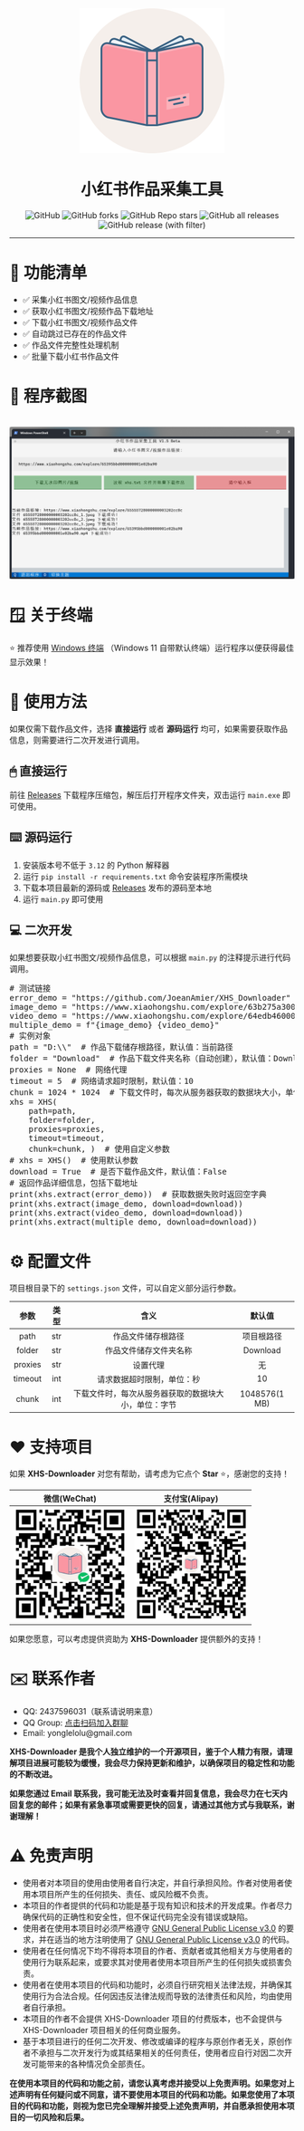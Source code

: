<div align="center">
<img src="static/XHS-Downloader.png" alt="" height="256" width="256"><br>
<h1>小红书作品采集工具</h1>
<img alt="GitHub" src="https://img.shields.io/github/license/JoeanAmier/XHS-Downloader?style=for-the-badge">
<img alt="GitHub forks" src="https://img.shields.io/github/forks/JoeanAmier/XHS-Downloader?style=for-the-badge&color=c56cf0">
<img alt="GitHub Repo stars" src="https://img.shields.io/github/stars/JoeanAmier/XHS-Downloader?style=for-the-badge&color=fff200">
<img alt="GitHub all releases" src="https://img.shields.io/github/downloads/JoeanAmier/XHS-Downloader/total?style=for-the-badge&color=1b9cfc">
<img alt="GitHub release (with filter)" src="https://img.shields.io/github/v/release/JoeanAmier/XHS-Downloader?style=for-the-badge&color=44bd32">
<hr>
</div>
<h1>📝 功能清单</h1>
<ul>
<li>✅ 采集小红书图文/视频作品信息</li>
<li>✅ 获取小红书图文/视频作品下载地址</li>
<li>✅ 下载小红书图文/视频作品文件</li>
<li>✅ 自动跳过已存在的作品文件</li>
<li>✅ 作品文件完整性处理机制</li>
<li>✅ 批量下载小红书作品文件</li>
</ul>
<h1>📸 程序截图</h1>
<br>
<img src="static/程序运行截图.png" alt="">
<h1>🪟 关于终端</h1>
<p>⭐ 推荐使用 <a href="https://learn.microsoft.com/zh-cn/windows/terminal/install">Windows 终端</a> （Windows 11 自带默认终端）运行程序以便获得最佳显示效果！</p>
<h1>🥣 使用方法</h1>
<p>如果仅需下载作品文件，选择 <b>直接运行</b> 或者 <b>源码运行</b> 均可，如果需要获取作品信息，则需要进行二次开发进行调用。</p>
<h2>🖱 直接运行</h2>
<p>前往 <a href="https://github.com/JoeanAmier/XHS-Downloader/releases/latest">Releases</a> 下载程序压缩包，解压后打开程序文件夹，双击运行 <code>main.exe</code> 即可使用。</p>
<h2>⌨️ 源码运行</h2>
<ol>
<li>安装版本号不低于 <code>3.12</code> 的 Python 解释器</li>
<li>运行 <code>pip install -r requirements.txt</code> 命令安装程序所需模块</li>
<li>下载本项目最新的源码或 <a href="https://github.com/JoeanAmier/XHS-Downloader/releases/latest">Releases</a> 发布的源码至本地</li>
<li>运行 <code>main.py</code> 即可使用</li>
</ol>
<h2>💻 二次开发</h2>
<p>如果想要获取小红书图文/视频作品信息，可以根据 <code>main.py</code> 的注释提示进行代码调用。</p>
<pre>
# 测试链接
error_demo = "https://github.com/JoeanAmier/XHS_Downloader"
image_demo = "https://www.xiaohongshu.com/explore/63b275a30000000019020185"
video_demo = "https://www.xiaohongshu.com/explore/64edb460000000001f03cadc"
multiple_demo = f"{image_demo} {video_demo}"
# 实例对象
path = "D:\\"  # 作品下载储存根路径，默认值：当前路径
folder = "Download"  # 作品下载文件夹名称（自动创建），默认值：Download
proxies = None  # 网络代理
timeout = 5  # 网络请求超时限制，默认值：10
chunk = 1024 * 1024  # 下载文件时，每次从服务器获取的数据块大小，单位字节
xhs = XHS(
    path=path,
    folder=folder,
    proxies=proxies,
    timeout=timeout,
    chunk=chunk, )  # 使用自定义参数
# xhs = XHS()  # 使用默认参数
download = True  # 是否下载作品文件，默认值：False
# 返回作品详细信息，包括下载地址
print(xhs.extract(error_demo))  # 获取数据失败时返回空字典
print(xhs.extract(image_demo, download=download))
print(xhs.extract(video_demo, download=download))
print(xhs.extract(multiple_demo, download=download))
</pre>
<h1>⚙️ 配置文件</h1>
<p>项目根目录下的 <code>settings.json</code> 文件，可以自定义部分运行参数。</p>
<table>
<thead>
<tr>
<th align="center">参数</th>
<th align="center">类型</th>
<th align="center">含义</th>
<th align="center">默认值</th>
</tr>
</thead>
<tbody>
<tr>
<td align="center">path</td>
<td align="center">str</td>
<td align="center">作品文件储存根路径</td>
<td align="center">项目根路径</td>
</tr>
<tr>
<td align="center">folder</td>
<td align="center">str</td>
<td align="center">作品文件储存文件夹名称</td>
<td align="center">Download</td>
</tr>
<tr>
<td align="center">proxies</td>
<td align="center">str</td>
<td align="center">设置代理</td>
<td align="center">无</td>
</tr>
<tr>
<td align="center">timeout</td>
<td align="center">int</td>
<td align="center">请求数据超时限制，单位：秒</td>
<td align="center">10</td>
</tr>
<tr>
<td align="center">chunk</td>
<td align="center">int</td>
<td align="center">下载文件时，每次从服务器获取的数据块大小，单位：字节</td>
<td align="center">1048576(1 MB)</td>
</tr>
</tbody>
</table>
<h1>♥️ 支持项目</h1>
<p>如果 <b>XHS-Downloader</b> 对您有帮助，请考虑为它点个 <b>Star</b> ⭐，感谢您的支持！</p>
<table>
<thead>
<tr>
<th align="center">微信(WeChat)</th>
<th align="center">支付宝(Alipay)</th>
</tr>
</thead>
<tbody><tr>
<td align="center"><img src="./static/微信赞助二维码.png" alt="微信赞助二维码" height="200" width="200"></td>
<td align="center"><img src="./static/支付宝赞助二维码.png" alt="支付宝赞助二维码" height="200" width="200"></td>
</tr>
</tbody>
</table>
<p>如果您愿意，可以考虑提供资助为 <b>XHS-Downloader</b> 提供额外的支持！</p>
<h1>✉️ 联系作者</h1>
<ul>
<li>QQ: 2437596031（联系请说明来意）</li>
<li>QQ Group: <a href="https://github.com/JoeanAmier/XHS-Downloader/blob/master/static/QQ%E7%BE%A4%E8%81%8A%E4%BA%8C%E7%BB%B4%E7%A0%81.png">点击扫码加入群聊</a></li>
<li>Email: yonglelolu@gmail.com</li>
</ul>
<p>
<b>XHS-Downloader 是我个人独立维护的一个开源项目，鉴于个人精力有限，请理解项目进展可能较为缓慢，我会尽力保持更新和维护，以确保项目的稳定性和功能的不断改进。</b>
</p>
<p>
<b>如果您通过 Email 联系我，我可能无法及时查看并回复信息，我会尽力在七天内回复您的邮件；如果有紧急事项或需要更快的回复，请通过其他方式与我联系，谢谢理解！</b>
</p>
<h1>⚠️ 免责声明</h1>
<ul>
<li>使用者对本项目的使用由使用者自行决定，并自行承担风险。作者对使用者使用本项目所产生的任何损失、责任、或风险概不负责。</li>
<li>本项目的作者提供的代码和功能是基于现有知识和技术的开发成果。作者尽力确保代码的正确性和安全性，但不保证代码完全没有错误或缺陷。</li>
<li>使用者在使用本项目时必须严格遵守 <a href="https://github.com/JoeanAmier/XHS-Downloader/blob/master/LICENSE">GNU
    General Public License v3.0</a> 的要求，并在适当的地方注明使用了 <a
        href="https://github.com/JoeanAmier/XHS-Downloader/blob/master/LICENSE">GNU General Public License
    v3.0</a> 的代码。
</li>
<li>使用者在任何情况下均不得将本项目的作者、贡献者或其他相关方与使用者的使用行为联系起来，或要求其对使用者使用本项目所产生的任何损失或损害负责。</li>
<li>使用者在使用本项目的代码和功能时，必须自行研究相关法律法规，并确保其使用行为合法合规。任何因违反法律法规而导致的法律责任和风险，均由使用者自行承担。</li>
<li>本项目的作者不会提供 XHS-Downloader 项目的付费版本，也不会提供与 XHS-Downloader 项目相关的任何商业服务。</li>
<li>基于本项目进行的任何二次开发、修改或编译的程序与原创作者无关，原创作者不承担与二次开发行为或其结果相关的任何责任，使用者应自行对因二次开发可能带来的各种情况负全部责任。</li>
</ul>
<b>在使用本项目的代码和功能之前，请您认真考虑并接受以上免责声明。如果您对上述声明有任何疑问或不同意，请不要使用本项目的代码和功能。如果您使用了本项目的代码和功能，则视为您已完全理解并接受上述免责声明，并自愿承担使用本项目的一切风险和后果。</b>
